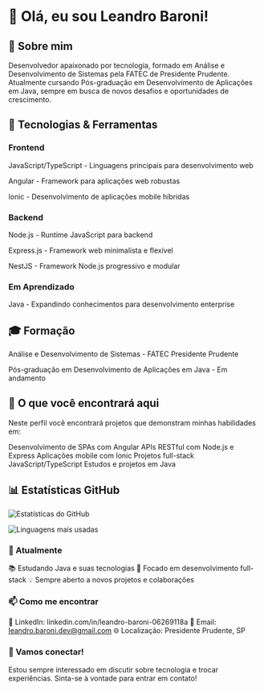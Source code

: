 # 👋 Olá, eu sou Leandro Baroni!

## 🎯 Sobre mim
Desenvolvedor apaixonado por tecnologia, formado em Análise e Desenvolvimento de Sistemas pela FATEC de Presidente Prudente. Atualmente cursando Pós-graduação em Desenvolvimento de Aplicações em Java, sempre em busca de novos desafios e oportunidades de crescimento.

## 🚀 Tecnologias & Ferramentas
### Frontend

JavaScript/TypeScript - Linguagens principais para desenvolvimento web

Angular - Framework para aplicações web robustas

Ionic - Desenvolvimento de aplicações mobile híbridas

### Backend

Node.js - Runtime JavaScript para backend

Express.js - Framework web minimalista e flexível

NestJS - Framework Node.js progressivo e modular

### Em Aprendizado

Java - Expandindo conhecimentos para desenvolvimento enterprise

## 🎓 Formação

Análise e Desenvolvimento de Sistemas - FATEC Presidente Prudente

Pós-graduação em Desenvolvimento de Aplicações em Java - Em andamento

## 💼 O que você encontrará aqui
Neste perfil você encontrará projetos que demonstram minhas habilidades em:

Desenvolvimento de SPAs com Angular
APIs RESTful com Node.js e Express
Aplicações mobile com Ionic
Projetos full-stack JavaScript/TypeScript
Estudos e projetos em Java

## 📊 Estatísticas GitHub

![Estatísticas do GitHub](https://github-readme-stats.vercel.app/api?username=leandrobaroni&show_icons=true&theme=radical&locale=pt-br)

![Linguagens mais usadas](https://github-readme-stats.vercel.app/api/top-langs/?username=LeandroBaroni&layout=compact&theme=radical&locale=pt-br)

### 🌱 Atualmente

📚 Estudando Java e suas tecnologias
🎯 Focado em desenvolvimento full-stack
💡 Sempre aberto a novos projetos e colaborações

### 📫 Como me encontrar

💼 LinkedIn: linkedin.com/in/leandro-baroni-06269118a
📧 Email: leandro.baroni.dev@gmail.com
🌐 Localização: Presidente Prudente, SP

### 🤝 Vamos conectar!
Estou sempre interessado em discutir sobre tecnologia e trocar experiências. Sinta-se à vontade para entrar em contato!
